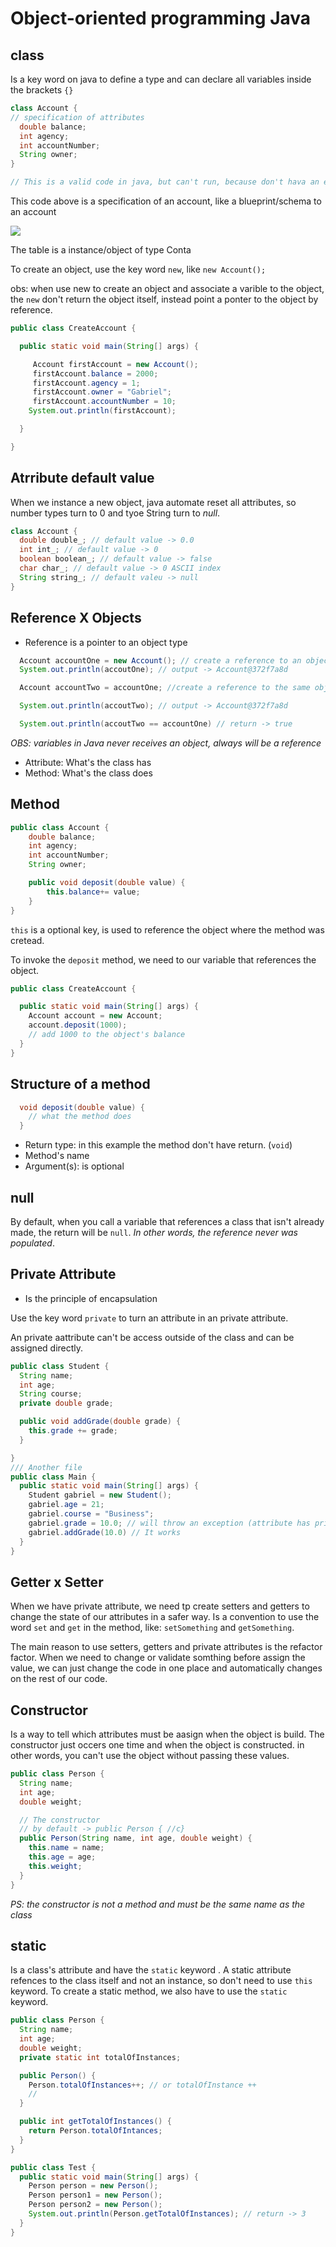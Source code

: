 # Object-oriented programming Java

## **class**

Is a key word on java to define a type and can declare all variables inside the brackets `{}`

```Java
class Account {
// specification of attributes
  double balance;
  int agency;
  int accountNumber;
  String owner;
}

// This is a valid code in java, but can't run, because don't hava an entry point
```

This code above is a specification of an account, like a blueprint/schema to an account

<img src="https://i.imgur.com/brSrUWk.png
 /">

The table is a instance/object of type Conta

To create an object, use the key word `new`, like `new Account();`

obs: when use new to create an object and associate a varible to the object, the `new` don't return the object itself, instead point a ponter to the object by reference.

```Java
public class CreateAccount {

  public static void main(String[] args) {

     Account firstAccount = new Account();
     firstAccount.balance = 2000;
     firstAccount.agency = 1;
     firstAccount.owner = "Gabriel";
     firstAccount.accountNumber = 10;
    System.out.println(firstAccount);

  }

}
```

## **Atrribute default value**

When we instance a new object, java automate reset all attributes, so number types turn to 0 and tyoe String turn to _null_.

```Java
class Account {
  double double_; // default value -> 0.0
  int int_; // default value -> 0
  boolean boolean_; // default value -> false
  char char_; // default value -> 0 ASCII index
  String string_; // default valeu -> null
}
```

## **Reference X Objects**

- Reference is a pointer to an object type

```Java
  Account accountOne = new Account(); // create a reference to an object
  System.out.println(accoutOne); // output -> Account@372f7a8d

  Account accountTwo = accountOne; //create a reference to the same object that accountOne refences

  System.out.println(accoutTwo); // output -> Account@372f7a8d

  System.out.println(accoutTwo == accountOne) // return -> true
```

_OBS: variables in Java never receives an object, always will be a reference_

- Attribute: What's the class has
- Method: What's the class does

## **Method**

```Java
public class Account {
    double balance;
    int agency;
    int accountNumber;
    String owner;

    public void deposit(double value) {
        this.balance+= value;
    }
}
```

`this` is a optional key, is used to reference the object where the method was cretead.

To invoke the `deposit` method, we need to our variable that references the object.

```Java
public class CreateAccount {

  public static void main(String[] args) {
    Account account = new Account;
    account.deposit(1000);
    // add 1000 to the object's balance
  }
}
```

## **Structure of a method**

```Java
  void deposit(double value) {
    // what the method does
  }
```

- Return type: in this example the method don't have return. (`void`)
- Method's name
- Argument(s): is optional

## **null**

By default, when you call a variable that references a class that isn't already made, the return will be `null`. _In other words, the reference never was populated_.

## **Private Attribute**

- Is the principle of encapsulation

Use the key word `private` to turn an attribute in an private attribute.

An private aattribute can't be access outside of the class and can be assigned directly.

```Java
public class Student {
  String name;
  int age;
  String course;
  private double grade;

  public void addGrade(double grade) {
    this.grade += grade;
  }

}
/// Another file
public class Main {
  public static void main(String[] args) {
    Student gabriel = new Student();
    gabriel.age = 21;
    gabriel.course = "Business";
    gabriel.grade = 10.0; // will throw an exception (attribute has private access)
    gabriel.addGrade(10.0) // It works
  }
}
```

## **Getter x Setter**

When we have private attribute, we need tp create setters and getters to change the state of our attributes in a safer way. Is a convention to use the word `set` and `get` in the method, like: `setSomething` and `getSomething`.

The main reason to use setters, getters and private attributes is the refactor factor. When we need to change or validate somthing before assign the value, we can just change the code in one place and automatically changes on the rest of our code.

## **Constructor**

Is a way to tell which attributes must be aasign when the object is build. The constructor just occers one time and when the object is constructed. in other words, you can't use the object without passing these values.

```Java
public class Person {
  String name;
  int age;
  double weight;

  // The constructor
  // by default -> public Person { //c}
  public Person(String name, int age, double weight) {
    this.name = name;
    this.age = age;
    this.weight;
  }
}
```

_PS: the constructor is not a method and must be the same name as the class_

## **static**

Is a class's attribute and have the `static` keyword . A static attribute refences to the class itself and not an instance, so don't need to use `this` keyword. To create a static method, we also have to use the `static` keyword.

```Java
public class Person {
  String name;
  int age;
  double weight;
  private static int totalOfInstances;

  public Person() {
    Person.totalOfInstances++; // or totalOfInstance ++
    //
  }

  public int getTotalOfInstances() {
    return Person.totalOfIntances;
  }
}

public class Test {
  public static void main(String[] args) {
    Person person = new Person();
    Person person1 = new Person();
    Person person2 = new Person();
    System.out.println(Person.getTotalOfInstances); // return -> 3
  }
}
```
